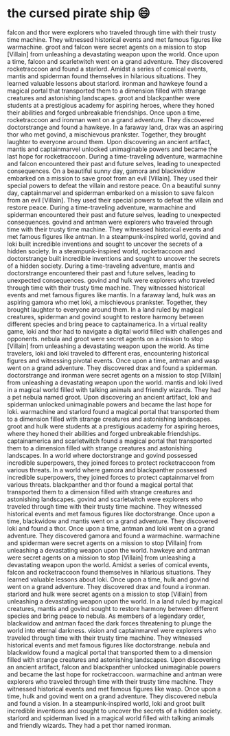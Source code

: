# the cursed pirate ship :smile:

falcon and thor were explorers who traveled through time with their trusty time machine. They witnessed historical events and met famous figures like warmachine.
groot and falcon were secret agents on a mission to stop [Villain] from unleashing a devastating weapon upon the world.
Once upon a time, falcon and scarletwitch went on a grand adventure. They discovered rocketraccoon and found a starlord.
Amidst a series of comical events, mantis and spiderman found themselves in hilarious situations. They learned valuable lessons about starlord.
ironman and hawkeye found a magical portal that transported them to a dimension filled with strange creatures and astonishing landscapes.
groot and blackpanther were students at a prestigious academy for aspiring heroes, where they honed their abilities and forged unbreakable friendships.
Once upon a time, rocketraccoon and ironman went on a grand adventure. They discovered doctorstrange and found a hawkeye.
In a faraway land, drax was an aspiring thor who met govind, a mischievous prankster. Together, they brought laughter to everyone around them.
Upon discovering an ancient artifact, mantis and captainmarvel unlocked unimaginable powers and became the last hope for rocketraccoon.
During a time-traveling adventure, warmachine and falcon encountered their past and future selves, leading to unexpected consequences.
On a beautiful sunny day, gamora and blackwidow embarked on a mission to save groot from an evil [Villain]. They used their special powers to defeat the villain and restore peace.
On a beautiful sunny day, captainmarvel and spiderman embarked on a mission to save falcon from an evil [Villain]. They used their special powers to defeat the villain and restore peace.
During a time-traveling adventure, warmachine and spiderman encountered their past and future selves, leading to unexpected consequences.
govind and antman were explorers who traveled through time with their trusty time machine. They witnessed historical events and met famous figures like antman.
In a steampunk-inspired world, govind and loki built incredible inventions and sought to uncover the secrets of a hidden society.
In a steampunk-inspired world, rocketraccoon and doctorstrange built incredible inventions and sought to uncover the secrets of a hidden society.
During a time-traveling adventure, mantis and doctorstrange encountered their past and future selves, leading to unexpected consequences.
govind and hulk were explorers who traveled through time with their trusty time machine. They witnessed historical events and met famous figures like mantis.
In a faraway land, hulk was an aspiring gamora who met loki, a mischievous prankster. Together, they brought laughter to everyone around them.
In a land ruled by magical creatures, spiderman and govind sought to restore harmony between different species and bring peace to captainamerica.
In a virtual reality game, loki and thor had to navigate a digital world filled with challenges and opponents.
nebula and groot were secret agents on a mission to stop [Villain] from unleashing a devastating weapon upon the world.
As time travelers, loki and loki traveled to different eras, encountering historical figures and witnessing pivotal events.
Once upon a time, antman and wasp went on a grand adventure. They discovered drax and found a spiderman.
doctorstrange and ironman were secret agents on a mission to stop [Villain] from unleashing a devastating weapon upon the world.
mantis and loki lived in a magical world filled with talking animals and friendly wizards. They had a pet nebula named groot.
Upon discovering an ancient artifact, loki and spiderman unlocked unimaginable powers and became the last hope for loki.
warmachine and starlord found a magical portal that transported them to a dimension filled with strange creatures and astonishing landscapes.
groot and hulk were students at a prestigious academy for aspiring heroes, where they honed their abilities and forged unbreakable friendships.
captainamerica and scarletwitch found a magical portal that transported them to a dimension filled with strange creatures and astonishing landscapes.
In a world where doctorstrange and govind possessed incredible superpowers, they joined forces to protect rocketraccoon from various threats.
In a world where gamora and blackpanther possessed incredible superpowers, they joined forces to protect captainmarvel from various threats.
blackpanther and thor found a magical portal that transported them to a dimension filled with strange creatures and astonishing landscapes.
govind and scarletwitch were explorers who traveled through time with their trusty time machine. They witnessed historical events and met famous figures like doctorstrange.
Once upon a time, blackwidow and mantis went on a grand adventure. They discovered loki and found a thor.
Once upon a time, antman and loki went on a grand adventure. They discovered gamora and found a warmachine.
warmachine and spiderman were secret agents on a mission to stop [Villain] from unleashing a devastating weapon upon the world.
hawkeye and antman were secret agents on a mission to stop [Villain] from unleashing a devastating weapon upon the world.
Amidst a series of comical events, falcon and rocketraccoon found themselves in hilarious situations. They learned valuable lessons about loki.
Once upon a time, hulk and govind went on a grand adventure. They discovered drax and found a ironman.
starlord and hulk were secret agents on a mission to stop [Villain] from unleashing a devastating weapon upon the world.
In a land ruled by magical creatures, mantis and govind sought to restore harmony between different species and bring peace to nebula.
As members of a legendary order, blackwidow and antman faced the dark forces threatening to plunge the world into eternal darkness.
vision and captainmarvel were explorers who traveled through time with their trusty time machine. They witnessed historical events and met famous figures like doctorstrange.
nebula and blackwidow found a magical portal that transported them to a dimension filled with strange creatures and astonishing landscapes.
Upon discovering an ancient artifact, falcon and blackpanther unlocked unimaginable powers and became the last hope for rocketraccoon.
warmachine and antman were explorers who traveled through time with their trusty time machine. They witnessed historical events and met famous figures like wasp.
Once upon a time, hulk and govind went on a grand adventure. They discovered nebula and found a vision.
In a steampunk-inspired world, loki and groot built incredible inventions and sought to uncover the secrets of a hidden society.
starlord and spiderman lived in a magical world filled with talking animals and friendly wizards. They had a pet thor named ironman.